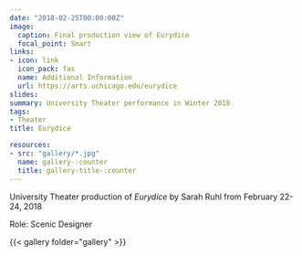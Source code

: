 ```yaml
---
date: "2018-02-25T00:00:00Z"
image:
  caption: Final production view of Eurydice
  focal_point: Smart
links:
- icon: link
  icon_pack: fas
  name: Additional Information
  url: https://arts.uchicago.edu/eurydice
slides: 
summary: University Theater performance in Winter 2018
tags:
- Theater
title: Eurydice

resources: 
- src: "gallery/*.jpg"
  name: gallery-:counter
  title: gallery-title-:counter
---
```


University Theater production of *Eurydice* by Sarah Ruhl from February 22-24, 2018

Role: Scenic Designer

{{< gallery folder="gallery" >}}